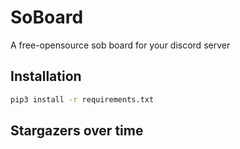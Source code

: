 # SoBoard

A free-opensource sob board for your discord server

## Installation
```sh
pip3 install -r requirements.txt 
```

## Stargazers over time
